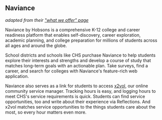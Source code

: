 ## Naviance
*adapted from their ["what we offer" page](https://www.naviance.com/solutions/parents-students)*

Naviance by Hobsons is a comprehensive K-12 college and career readiness platform that enables self-discovery, career exploration, academic planning, and college preparation for millions of students across all ages and around the globe.

School districts and schools like CHS purchase Naviance to help students explore their interests and strengths and develop a course of study that matches long-term goals with an actionable plan. Take surveys, find a career, and search for colleges with Naviance's feature-rich web application.

Naviance also serves as a link for students to access [x2vol](https://www.x2vol.com/students.html), our online community service manager. Tracking hours is easy, and logging hours to meet CHS's service requirements is quick. Students can find service opportunities, too and write about their experience via Reflections. And x2vol matches service opportunities to the things students care about the most, so every hour matters even more.